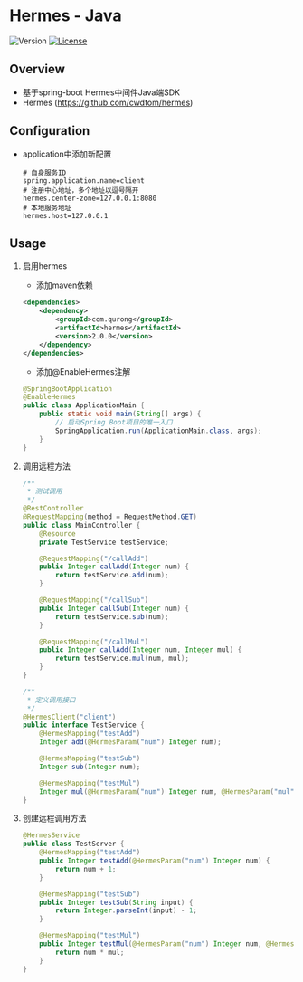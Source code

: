 # Hermes - Java


![Version](https://img.shields.io/badge/version-2.0.0-green.svg)
[![License](https://img.shields.io/badge/license-MIT-blue.svg)](http://opensource.org/licenses/MIT)

## Overview
- 基于spring-boot Hermes中间件Java端SDK
- Hermes (https://github.com/cwdtom/hermes)

## Configuration
- application中添加新配置
    ```text
   # 自身服务ID
   spring.application.name=client
   # 注册中心地址，多个地址以逗号隔开
   hermes.center-zone=127.0.0.1:8080
   # 本地服务地址
   hermes.host=127.0.0.1
    ```

## Usage

1. 启用hermes
    - 添加maven依赖
    ```xml
    <dependencies>
        <dependency>
            <groupId>com.qurong</groupId>
            <artifactId>hermes</artifactId>
            <version>2.0.0</version>
        </dependency>
    </dependencies>
    ```
    
    - 添加@EnableHermes注解
    ```java
    @SpringBootApplication
    @EnableHermes
    public class ApplicationMain {
        public static void main(String[] args) {
            // 启动Spring Boot项目的唯一入口
            SpringApplication.run(ApplicationMain.class, args);
        }
    }
    ```

1. 调用远程方法
    ```java
    /**
     * 测试调用
     */
    @RestController
    @RequestMapping(method = RequestMethod.GET)
    public class MainController {
        @Resource
        private TestService testService;
    
        @RequestMapping("/callAdd")
        public Integer callAdd(Integer num) {
            return testService.add(num);
        }
    
        @RequestMapping("/callSub")
        public Integer callSub(Integer num) {
            return testService.sub(num);
        }
    
        @RequestMapping("/callMul")
        public Integer callAdd(Integer num, Integer mul) {
            return testService.mul(num, mul);
        }
    }
    ```
    
    ```java
    /**
     * 定义调用接口
     */
    @HermesClient("client")
    public interface TestService {
        @HermesMapping("testAdd")
        Integer add(@HermesParam("num") Integer num);
    
        @HermesMapping("testSub")
        Integer sub(Integer num);
    
        @HermesMapping("testMul")
        Integer mul(@HermesParam("num") Integer num, @HermesParam("mul") Integer mul);
    }
    ```

1. 创建远程调用方法
    ```java
    @HermesService
    public class TestServer {   
        @HermesMapping("testAdd")
        public Integer testAdd(@HermesParam("num") Integer num) {
            return num + 1;
        }
    
        @HermesMapping("testSub")
        public Integer testSub(String input) {
            return Integer.parseInt(input) - 1;
        }
    
        @HermesMapping("testMul")
        public Integer testMul(@HermesParam("num") Integer num, @HermesParam("mul") Integer mul) {
            return num * mul;
        }
    }
    ```

